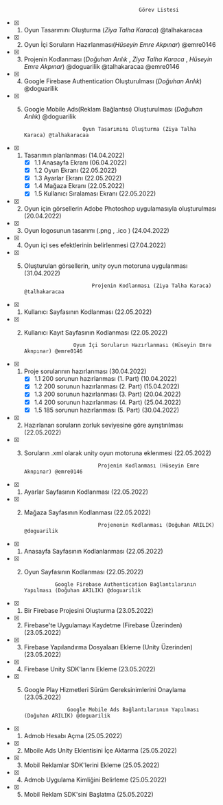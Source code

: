                                                 Görev Listesi
- [x] 1. Oyun Tasarımını Oluşturma (*Ziya Talha Karaca*) @talhakaracaa 
- [x] 2. Oyun İçi Soruların Hazırlanması(*Hüseyin Emre Akpınar*) @emre0146 
- [x] 3. Projenin Kodlanması (*Doğuhan Arılık* , *Ziya Talha Karaca*  ,  *Hüseyin Emre Akpınar*) @doguarilik @talhakaracaa  @emre0146 
- [x]  4. Google Firebase  Authentication Oluşturulması (*Doğuhan Arılık*) @doguarilik 
- [x]  5. Google Mobile Ads(Reklam Bağlantısı) Oluşturulması (*Doğuhan Arılık*) @doguarilik 


                             Oyun Tasarımını Oluşturma (Ziya Talha Karaca) @talhakaracaa     
                                     
- [x] 1. Tasarımın planlanması  (14.04.2022)
     - [x] 1.1 Anasayfa Ekranı (06.04.2022)
     - [x] 1.2 Oyun Ekranı (22.05.2022)
     - [x] 1.3 Ayarlar Ekranı (22.05.2022)
     - [x] 1.4 Mağaza Ekranı (22.05.2022)
     - [x] 1.5 Kullanıcı Sıralaması Ekranı (22.05.2022)
- [x] 2. Oyun için görsellerin Adobe Photoshop uygulamasıyla oluşturulması (20.04.2022) 
- [x] 3. Oyun logosunun tasarımı (.png , .ico ) (24.04.2022)
- [x] 4. Oyun içi ses efektlerinin belirlenmesi (27.04.2022)
- [x] 5. Oluşturulan görsellerin, unity oyun motoruna uygulanması (31.04.2022)
                                     
                               Projenin Kodlanması (Ziya Talha Karaca) @talhakaracaa
                                     
- [x] 1. Kullanıcı Sayfasının Kodlanması (22.05.2022)
- [x] 2. Kullanıcı Kayıt Sayfasının Kodlanması (22.05.2022)

                         Oyun İçi Soruların Hazırlanması (Hüseyin Emre Aknpınar) @emre0146
                                     
- [x] 1. Proje sorularının hazırlanması (30.04.2022)
     - [x] 1.1 200 sorunun hazırlanması (1. Part) (10.04.2022)
     - [x] 1.2 200 sorunun hazırlanması (2. Part) (15.04.2022)
     - [x] 1.3 200 sorunun hazırlanması (3. Part) (20.04.2022)
     - [x] 1.4 200 sorunun hazırlanması (4. Part) (25.04.2022)
     - [x] 1.5 185 sorunun hazırlanması (5. Part) (30.04.2022)
- [x] 2. Hazırlanan soruların zorluk seviyesine göre ayrıştırılması (22.05.2022)
- [x] 3. Soruların .xml olarak unity oyun motoruna eklenmesi (22.05.2022)

  
                                 Projenin Kodlanması (Hüseyin Emre Aknpınar) @emre0146

- [x] 1. Ayarlar Sayfasının Kodlanması (22.05.2022)
- [x] 2. Mağaza Sayfasının Kodlanması (22.05.2022)

                                 Projenenin Kodlanması (Doğuhan ARILIK) @doguarilik


- [x] 1. Anasayfa Sayfasının Kodlanlanması (22.05.2022)
- [x] 2. Oyun Sayfasının Kodlanması (22.05.2022)

                                               

                   Google Firebase Authentication Bağlantılarının Yapılması (Doğuhan ARILIK) @doguarilik
                                                          
                                                          
- [x] 1. Bir Firebase Projesini Oluşturma (23.05.2022)
- [x] 2. Firebase'te Uygulamayı Kaydetme (Firebase Üzerinden) (23.05.2022)
- [x] 3. Firebase Yapılandırma Dosyalaarı Ekleme (Unity Üzerinden) (23.05.2022)
- [x] 4. Firebase Unity SDK'larını Ekleme (23.05.2022)
- [x] 5. Google Play Hizmetleri Sürüm Gereksinimlerini Onaylama (23.05.2022)



                       Google Mobile Ads Bağlantılarının Yapılması (Doğuhan ARILIK) @doguarilik
                                                       
                                                       
- [x] 1. Admob Hesabı Açma (25.05.2022)
- [x] 2. Mboile Ads Unity Eklentisini İçe Aktarma (25.05.2022)
- [x] 3. Mobil Reklamlar SDK'lerini Ekleme (25.05.2022)
- [x] 4. Admob Uygulama Kimliğini Belirleme (25.05.2022)
- [x] 5. Mobil Reklam SDK'sini Başlatma (25.05.2022)

